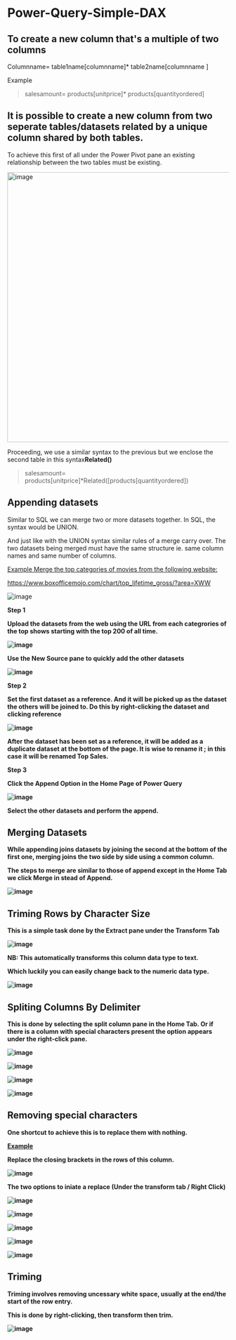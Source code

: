 # Power-Query-Simple-DAX

## To create a new column that's a multiple of two columns

Columnname= table1name[columnname]* table2name[columnname ] 

Example
> salesamount= products[unitprice]* products[quantityordered]


## It is possible to create a new column from two seperate tables/datasets related by a unique column shared by both tables.

To achieve this first of all under the Power Pivot pane an existing relationship between the two tables must be existing.

<img width="615" alt="image" src="https://github.com/user-attachments/assets/376fd175-1362-4a25-9407-decf8a9d4d5d" />

Proceeding, we use a similar syntax to the previous but we enclose the second table in this syntax**Related()**

>salesamount= products[unitprice]*Related([products[quantityordered])


## Appending datasets 

Similar to SQL we can merge two or more datasets together. In SQL, the syntax would be UNION.

And just like with the UNION syntax similar rules of a merge carry over. The two datasets being merged must have the same structure ie. same column names and same number of columns.

<ins>Example
Merge the top categories of movies from the following website: 

https://www.boxofficemojo.com/chart/top_lifetime_gross/?area=XWW

![image](https://github.com/user-attachments/assets/32cfc165-3a76-42ee-ac5e-d4f2bc2be960)

<b> Step 1 

Upload the datasets from the web using the URL from each categrories of the top shows starting with the top 200 of all time.

![image](https://github.com/user-attachments/assets/5c5f4f17-ad54-4111-9d05-2c7fda5b9d5a)

Use the New Source pane to quickly add the other datasets

![image](https://github.com/user-attachments/assets/478735b4-0d9f-4cde-af93-02bf818349f2)

<b> Step 2 

Set the first dataset as a reference. And it will be picked up as the dataset the others will be joined to.
Do this by right-clicking the dataset and clicking reference 

![image](https://github.com/user-attachments/assets/43649e8b-df82-40cd-a928-133f724b3786)

After the dataset has been set as a reference, it will be added as a duplicate dataset at the bottom of the page. It is wise to rename it ; in this case it will be renamed Top Sales.

<b> Step 3 

Click the Append Option in the Home Page of Power Query

![image](https://github.com/user-attachments/assets/8b9124c6-398c-4e81-9c9a-65eb32faa193)

Select the other datasets and perform the append.

## Merging Datasets
While appending joins datasets by joining the second at the bottom of the first one, merging joins the two side by side using a common column. 

The steps to merge are similar to those of append except in the Home Tab we click Merge in stead of Append.

![image](https://github.com/user-attachments/assets/81579a89-2379-45ec-b85d-1beb3755f1d4)

## Triming Rows by Character Size 
This is a simple task done by the Extract pane under the Transform Tab 

![image](https://github.com/user-attachments/assets/48377c3a-c2d4-4c70-821d-82a9a7eef97c)

NB: This automatically transforms this column data type to text.

Which luckily you can easily change back to the numeric data type.

![image](https://github.com/user-attachments/assets/21e4a691-4abc-4218-be37-4df967b4baf6)


## Spliting Columns By Delimiter
This is done by selecting the split column pane in the Home Tab. Or if there is a column with special characters present the option appears under the right-click pane.

![image](https://github.com/user-attachments/assets/9650e864-b866-44bf-9040-0c0ba4a99676)

![image](https://github.com/user-attachments/assets/4fad9daf-4112-4b74-b3f4-b274d41a5dcf)

![image](https://github.com/user-attachments/assets/5d9e9fdd-2d29-411f-9f4f-244a21484fb1)


![image](https://github.com/user-attachments/assets/312d6c0d-03e8-429c-8666-125813c17b89)


## Removing special characters

One shortcut to achieve this is to replace them with nothing.

<ins>Example

Replace the closing brackets in the rows of this column.

![image](https://github.com/user-attachments/assets/061a9a2a-ec43-4f76-8a39-8670f4014de7)

The two options to iniate a replace (Under the transform tab / Right Click)

![image](https://github.com/user-attachments/assets/37a02c09-7ead-4496-bc4f-746ac7a31916)

![image](https://github.com/user-attachments/assets/277ef3e0-4260-41db-b23f-c7224d01fcee)

![image](https://github.com/user-attachments/assets/80a0d552-2d9a-4fd7-bb26-a4ae2f1ede50)

![image](https://github.com/user-attachments/assets/8a44940c-8a2f-4c78-9848-e976fbe43663)

![image](https://github.com/user-attachments/assets/d04599e6-f3c7-46ba-bdc2-3189aa68a1ea)



## Triming 

Triming involves removing uncessary white space, usually at the end/the start of the row entry.

This is done by right-clicking, then transform then trim. 

![image](https://github.com/user-attachments/assets/68153ff1-5441-45cc-b2ec-a141bc4c4c3f)
